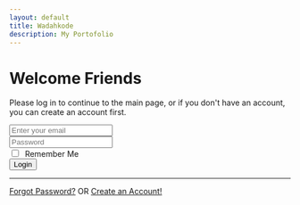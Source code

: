 ```yaml
---
layout: default
title: Wadahkode
description: My Portofolio
---
```


<div class="uk-height-large">
    <div class="uk-grid-collapse uk-child-width-expand@s" uk-grid>
    <div class="uk-card uk-card-body uk-padding-small">
        <h1 class="uk-card-title">Welcome Friends</h1>
        <p>Please log in to continue to the main page, or if you don't have an account, you can create an account first.</p>
    </div>
    <div class="uk-card uk-width-1-1 uk-width-1-2@m uk-card-body uk-padding-small">
        <form id="form-login">
            <div class="uk-margin">
                <div class="uk-inline">
                    <span class="uk-form-icon" uk-icon="icon: mail;"></span>
                    <input type="email" class="uk-input uk-form-width-large uk-form-medium" id="email" placeholder="Enter your email" required>
                </div>
            </div>
            <div class="uk-margin">
                <div class="uk-inline">
                    <span class="uk-form-icon" uk-icon="icon: lock;"></span>
                    <input type="password" class="uk-input uk-form-width-large uk-form-medium" id="password" placeholder="Password" required>
                </div>
            </div>
            <div class="uk-margin">
                <label>
                    <input type="checkbox" class="uk-checkbox" id="customCheck">&nbsp;&nbsp;Remember Me
                </label>
            </div>
            <div class="uk-margin">
                <button type="button" class="uk-button uk-button-primary uk-button-medium uk-width-1-1 form-login">
                      Login
                </button>
            </div>
            <!--div class="uk-margin">
                <a href="index.html">
                    <i class="fab fa-google fa-fw"></i> Login with Google
                </a>
                <a href="index.html">
                    <i class="fab fa-facebook-f fa-fw"></i> Login with Facebook
                </a>
            </div-->
        </form>
        <hr class="uk-divider-icon">
        <div class="uk-text-center">
            <a href="forgot-password.html">Forgot Password?</a> OR
            <a href="register.html">Create an Account!</a>
        </div>
    </div>
    </div>
</div>